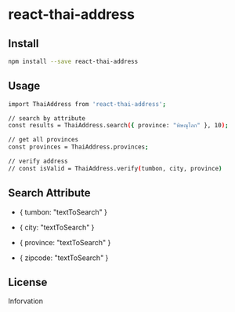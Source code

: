 # react-thai-address

## Install

```bash
npm install --save react-thai-address
```

## Usage
```bash
import ThaiAddress from 'react-thai-address';

// search by attribute
const results = ThaiAddress.search({ province: "พิษณุโลก" }, 10);

// get all provinces
const provinces = ThaiAddress.provinces;

// verify address
// const isValid = ThaiAddress.verify(tumbon, city, province)
```

## Search Attribute
- { tumbon: "textToSearch" }

- { city: "textToSearch" }

- { province: "textToSearch" }

- { zipcode: "textToSearch" }

## License
Inforvation
